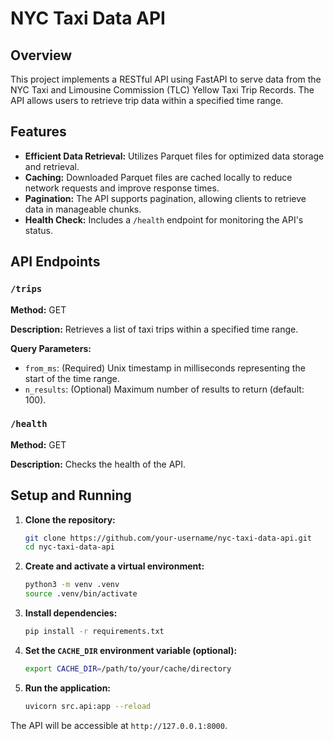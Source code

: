 <!-- [Reference](https://paulabartabajo.substack.com/p/lets-build-a-production-ready-rest?utm_source=substack&publication_id=881497&post_id=149484668&utm_medium=email&utm_content=share&utm_campaign=email-share&triggerShare=true&isFreemail=true&r=24188e&triedRedirect=true) -->

# NYC Taxi Data API

## Overview

This project implements a RESTful API using FastAPI to serve data from the NYC Taxi and Limousine Commission (TLC) Yellow Taxi Trip Records. The API allows users to retrieve trip data within a specified time range.

## Features

- **Efficient Data Retrieval:** Utilizes Parquet files for optimized data storage and retrieval.
- **Caching:** Downloaded Parquet files are cached locally to reduce network requests and improve response times.
- **Pagination:**  The API supports pagination, allowing clients to retrieve data in manageable chunks.
- **Health Check:**  Includes a `/health` endpoint for monitoring the API's status.

## API Endpoints

### `/trips`

**Method:** GET

**Description:** Retrieves a list of taxi trips within a specified time range.

**Query Parameters:**

- `from_ms`: (Required) Unix timestamp in milliseconds representing the start of the time range.
- `n_results`: (Optional) Maximum number of results to return (default: 100).


### `/health`

**Method:** GET

**Description:**  Checks the health of the API.


## Setup and Running

1. **Clone the repository:**
   ```bash
   git clone https://github.com/your-username/nyc-taxi-data-api.git
   cd nyc-taxi-data-api
   ```

2. **Create and activate a virtual environment:**
   ```bash
   python3 -m venv .venv
   source .venv/bin/activate
   ```

3. **Install dependencies:**
   ```bash
   pip install -r requirements.txt
   ```

4. **Set the `CACHE_DIR` environment variable (optional):**
   ```bash
   export CACHE_DIR=/path/to/your/cache/directory
   ```

5. **Run the application:**
   ```bash
   uvicorn src.api:app --reload
   ```

The API will be accessible at `http://127.0.0.1:8000`.

